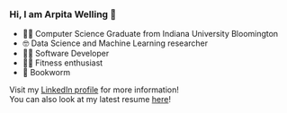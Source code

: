### Hi, I am Arpita Welling 👋

<!--
**arpitawelling/arpitawelling** is a ✨ _special_ ✨ repository because its `README.md` (this file) appears on your GitHub profile.

Here are some ideas to get you started:

- 🔭 I’m currently working on ...
- 🌱 I’m currently learning ...
- 👯 I’m looking to collaborate on ...
- 🤔 I’m looking for help with ...
- 💬 Ask me about ...
- 📫 How to reach me: ...
- 😄 Pronouns: ...
- ⚡ Fun fact: ...
-->
+ :woman_student: Computer Science Graduate from Indiana University Bloomington
+ 🤓 Data Science and Machine Learning researcher
+ 👩‍💻 Software Developer
+ 🏋️‍♀️ Fitness enthusiast
+ 📖 Bookworm

Visit my [LinkedIn profile](https://www.linkedin.com/in/arpita-welling/) for more information!   
You can also look at my latest resume [here](https://drive.google.com/file/d/1sYjeDu2muYf_GgmPLrIyR8buJokmq5vs/view?usp=sharing)!
